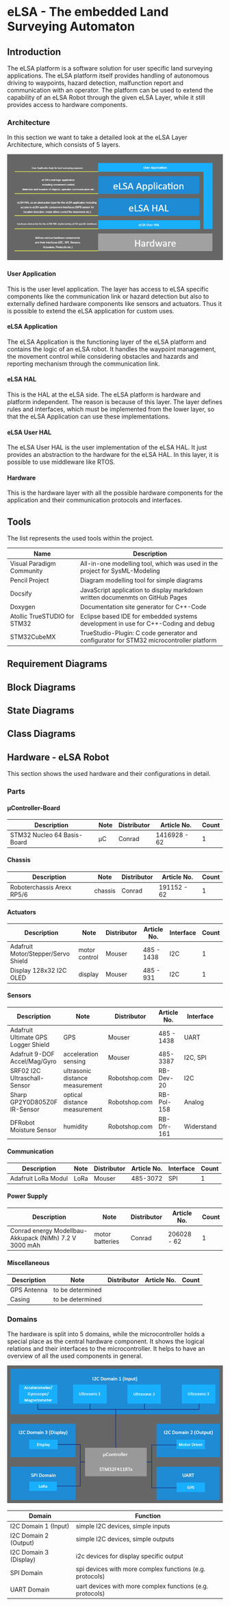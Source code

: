 # eLSA - The embedded Land Surveying Automaton

## Introduction

The eLSA platform is a software solution for user specific land surveying applications. The eLSA platform itself provides handling of autonomous driving to waypoints,
hazard detection, malfunction report and communication with an operator. The platform can be used to extend the capability of an eLSA Robot through the given eLSA Layer, while
it still provides access to hardware components.

### Architecture

In this section we want to take a detailed look at the eLSA Layer Architecture, which consists of 5 layers. 

![Image of eLSA Architecture](general/elsa_architecture.png)

#### User Application

This is the user level application. The layer has access to eLSA specific components like the communication link or hazard detection but also to externally defined hardware
components like sensors and actuators. Thus it is possible to extend the eLSA application for custom uses.

#### eLSA Application

The eLSA Application is the functioning layer of the eLSA platform and contains the logic of an eLSA robot. It handles the waypoint management, the movement control while considering
obstacles and hazards and reporting mechanism through the communication link.

#### eLSA HAL

This is the HAL at the eLSA side. The eLSA platform is hardware and platform independent. The reason is because of this layer. The layer defines rules and interfaces, which
must be implemented from the lower layer, so that the eLSA Application can use these implementations.

#### eLSA User HAL

The eLSA User HAL is the user implementation of the eLSA HAL. It just provides an abstraction to the hardware for the eLSA HAL. In this layer, it is possible to use middleware
like RTOS.

#### Hardware

This is the hardware layer with all the possible hardware components for the application and their communication protocols and interfaces.

## Tools

The list represents the used tools within the project.

Name                         | Description
-----------------------------|-----------------------------------------------------------------------------
Visual Paradigm Community    | All-in-one modelling tool, which was used in the project for SysML-Modeling
Pencil Project               | Diagram modelling tool for simple diagrams
Docsify                      | JavaScript application to display markdown written documenmts on GitHub Pages
Doxygen                      | Documentation site generator for C++-Code
Atollic TrueSTUDIO for STM32 | Eclipse based IDE for embedded systems development in use for C++-Coding and debug
STM32CubeMX                  | TrueStudio-Plugin: C code generator and configurator for STM32 microcontroller platform



## Requirement Diagrams

## Block Diagrams

## State Diagrams

## Class Diagrams

## Hardware - eLSA Robot

This section shows the used hardware and their configurations in detail.

### Parts

#### µController-Board

| Description                 | Note | Distributor | Article No.  | Count |
| --------------------------- | ---  | ----------- | ------------ | ----- |
| STM32 Nucleo 64 Basis-Board | µC   | Conrad      | 1416928 - 62 | 1     |

#### Chassis

| Description                | Note    | Distributor | Article No. | Count |
| -------------------------- | --------| ----------- | ----------- | ----- |
| Roboterchassis Arexx RP5/6 | chassis | Conrad      | 191152 - 62 | 1     |

#### Actuators

| Description                         | Note          | Distributor | Article No.   | Interface | Count |
| ----------------------------------- | ------------- | ----------- | ------------- | --------- | ----- |
| Adafruit Motor/Stepper/Servo Shield | motor control | Mouser      | 485 - 1438    | I2C       | 1     |
| Display 128x32 I2C OLED             | display       | Mouser      | 485 - 931     | I2C       | 1     |

#### Sensors

| Description                         | Note                            | Distributor   | Article No. | Interface     | Count |
| ----------------------------------- | ------------------------------- | ------------- | ----------- | ------------- | ----- |
| Adafruit Ultimate GPS Logger Shield | GPS                             | Mouser        | 485 - 1438  | UART          | 1     |
| Adafruit 9-DOF Accel/Mag/Gyro       | acceleration sensing            | Mouser        | 485-3387    | I2C, SPI      | 1     |
| SRF02 I2C Ultraschall-Sensor        | ultrasonic distance measurement | Robotshop.com | RB-Dev-20   | I2C           | 1     |
| Sharp GP2Y0D805Z0F IR-Sensor        | optical distance measurement    | Robotshop.com | RB-Pol-158  | Analog        | 3     |
| DFRobot Moisture Sensor             | humidity                        | Robotshop.com | RB-Dfr-161  | Widerstand    | 1     |

#### Communication

| Description         | Note    | Distributor | Article No. | Interface     | Count |
| ------------------- | ------- | ----------- | ----------- | ------------- | ----- |
| Adafruit LoRa Modul | LoRa    | Mouser      | 485-3072    | SPI           | 1     |

#### Power Supply

| Description                                            | Note            | Distributor | Article No. | Count |
| ------------------------------------------------------ | --------------- | ----------- | ----------- | ----- |
| Conrad energy Modellbau-Akkupack (NiMh) 7.2 V 3000 mAh | motor batteries | Conrad      | 206028 - 62 | 1     |

#### Miscellaneous

| Description                          | Note                              | Distributor | Article No. | Count |
| ------------------------------------ | --------------------------------- | ----------- | ----------- | ----- |
| GPS Antenna                          | to be determined                  |             |             |       |
| Casing                               | to be determined                  |             |             |       |

### Domains

The hardware is split into 5 domains, while the microcontroller holds a special place as the central hardware component.
It shows the logical relations and their interfaces to the microcontroller. It helps to have an overview of all the used
components in general.

![eLSA Hardware Peripherals](hardware/peripherals/elsa_peripherals.png)

Domain                 | Function
-----------------------|-----------
I2C Domain 1 (Input)   | simple I2C devices, simple inputs
I2C Domain 2 (Output)  | simple I2C devices, simple outputs
I2C Domain 3 (Display) | i2c devices for display specific output
SPI Domain             | spi devices with more complex functions (e.g. protocols)
UART Domain            | uart devices with more complex functions (e.g. protocols)